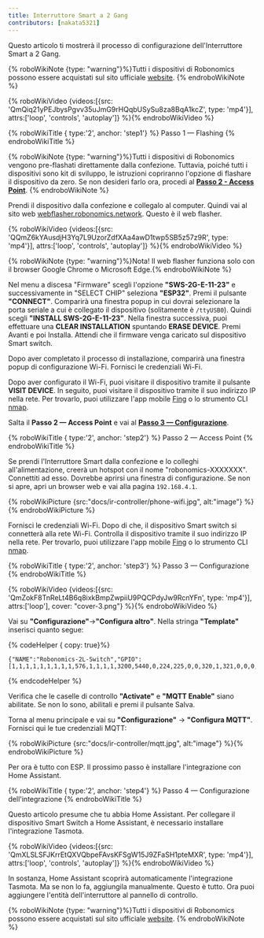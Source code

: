 ```yaml
---
title: Interruttore Smart a 2 Gang
contributors: [nakata5321]
---
```

Questo articolo ti mostrerà il processo di configurazione dell'Interruttore Smart a 2 Gang.

{% roboWikiNote {type: "warning"}%}Tutti i dispositivi di Robonomics possono essere acquistati sul sito ufficiale [website](https://robonomics.network/devices/).
{% endroboWikiNote %}

{% roboWikiVideo {videos:[{src: 'QmQiq21yPEJbysPgvv35uJmG9rHQqbUSySu8za8BqA1kcZ', type: 'mp4'}], attrs:['loop', 'controls', 'autoplay']} %}{% endroboWikiVideo %}

{% roboWikiTitle { type:'2', anchor: 'step1'} %} Passo 1 — Flashing {% endroboWikiTitle %}

{% roboWikiNote {type: "warning"}%}Tutti i dispositivi di Robonomics vengono pre-flashati direttamente dalla confezione. Tuttavia, poiché tutti i dispositivi sono kit di sviluppo, le istruzioni copriranno l'opzione di flashare il dispositivo da zero. Se non desideri farlo ora, procedi al [**Passo 2 - Access Point**](/docs/ir-controller/#step2).
{% endroboWikiNote %}

Prendi il dispositivo dalla confezione e collegalo al computer. Quindi vai al sito web [webflasher.robonomics.network](https://webflasher.robonomics.network/). Questo è il web flasher.

{% roboWikiVideo {videos:[{src: 'QQmZ6kYAusdjH3Yq7L9UzorZdfXAa4awD1twp5SB5z57z9R', type: 'mp4'}], attrs:['loop', 'controls', 'autoplay']} %}{% endroboWikiVideo %}

{% roboWikiNote {type: "warning"}%}Nota! Il web flasher funziona solo con il browser Google Chrome o Microsoft Edge.{% endroboWikiNote %}

Nel menu a discesa "Firmware" scegli l'opzione **"SWS-2G-E-11-23"** e successivamente in "SELECT CHIP" seleziona **"ESP32"**. Premi il pulsante **"CONNECT"**.
Comparirà una finestra popup in cui dovrai selezionare la porta seriale a cui è collegato il dispositivo (solitamente è `/ttyUSB0`). Quindi scegli **"INSTALL SWS-2G-E-11-23"**.
Nella finestra successiva, puoi effettuare una **CLEAR INSTALLATION** spuntando **ERASE DEVICE**. Premi Avanti e poi Installa. Attendi che il firmware venga caricato sul dispositivo Smart switch.

Dopo aver completato il processo di installazione, comparirà una finestra popup di configurazione Wi-Fi. Fornisci le credenziali Wi-Fi.

Dopo aver configurato il Wi-Fi, puoi visitare il dispositivo tramite il pulsante **VISIT DEVICE**. In seguito, puoi visitare il dispositivo tramite il suo indirizzo IP nella rete. Per trovarlo, puoi utilizzare l'app mobile [Fing](https://www.fing.com/products) o
lo strumento CLI [nmap](https://vitux.com/find-devices-connected-to-your-network-with-nmap/).

Salta il **Passo 2 — Access Point** e vai al [**Passo 3 — Configurazione**](/docs/ir-controller/#step3).

{% roboWikiTitle { type:'2', anchor: 'step2'} %} Passo 2 — Access Point {% endroboWikiTitle %}

Se prendi l'Interruttore Smart dalla confezione e lo colleghi all'alimentazione, creerà un hotspot con il nome "robonomics-XXXXXXX". Connettiti ad esso.
Dovrebbe aprirsi una finestra di configurazione. Se non si apre, apri un browser web e vai alla pagina `192.168.4.1`.

{% roboWikiPicture {src:"docs/ir-controller/phone-wifi.jpg", alt:"image"} %}{% endroboWikiPicture %}

Fornisci le credenziali Wi-Fi. Dopo di che, il dispositivo Smart switch si connetterà alla rete Wi-Fi. Controlla il dispositivo tramite il suo indirizzo IP nella rete. Per trovarlo, puoi utilizzare l'app mobile [Fing](https://www.fing.com/products) o
lo strumento CLI [nmap](https://vitux.com/find-devices-connected-to-your-network-with-nmap/).

{% roboWikiTitle { type:'2', anchor: 'step3'} %} Passo 3 — Configurazione {% endroboWikiTitle %}

{% roboWikiVideo {videos:[{src: 'QmZokF8TnReLt4B6q8ixkBmpZwpiiU9PQCPdyJw9RcnYFn', type: 'mp4'}], attrs:['loop'], cover: "cover-3.png"} %}{% endroboWikiVideo %}

Vai su **"Configurazione"**->**"Configura altro"**. Nella stringa **"Template"** inserisci quanto segue:

{% codeHelper { copy: true}%}

```shell
{"NAME":"Robonomics-2L-Switch","GPIO":[1,1,1,1,1,1,1,1,1,576,1,1,1,1,3200,5440,0,224,225,0,0,320,1,321,0,0,0,0,33,1,32,1,1,0,0,1],"FLAG":0,"BASE":1}
```

{% endcodeHelper %}

Verifica che le caselle di controllo **"Activate"** e **"MQTT Enable"** siano abilitate. Se non lo sono, abilitali e premi il pulsante Salva.

Torna al menu principale e vai su **"Configurazione"** -> **"Configura MQTT"**.
Fornisci qui le tue credenziali MQTT:

{% roboWikiPicture {src:"docs/ir-controller/mqtt.jpg", alt:"image"} %}{% endroboWikiPicture %}

Per ora è tutto con ESP. Il prossimo passo è installare l'integrazione con Home Assistant.

{% roboWikiTitle { type:'2', anchor: 'step4'} %} Passo 4 — Configurazione dell'integrazione {% endroboWikiTitle %}

Questo articolo presume che tu abbia Home Assistant. Per collegare il dispositivo Smart Switch a Home Assistant, è necessario installare l'integrazione Tasmota.

{% roboWikiVideo {videos:[{src: 'QmXLSLSFJKrrEtQXVQbpeFAvsKFSgW15J9ZFaSH1pteMXR', type: 'mp4'}], attrs:['loop', 'controls', 'autoplay']} %}{% endroboWikiVideo %}

In sostanza, Home Assistant scoprirà automaticamente l'integrazione Tasmota. Ma se non lo fa, aggiungila manualmente.
Questo è tutto. Ora puoi aggiungere l'entità dell'interruttore al pannello di controllo.

{% roboWikiNote {type: "warning"}%}Tutti i dispositivi di Robonomics possono essere acquistati sul sito ufficiale [website](https://robonomics.network/devices/).
{% endroboWikiNote %}